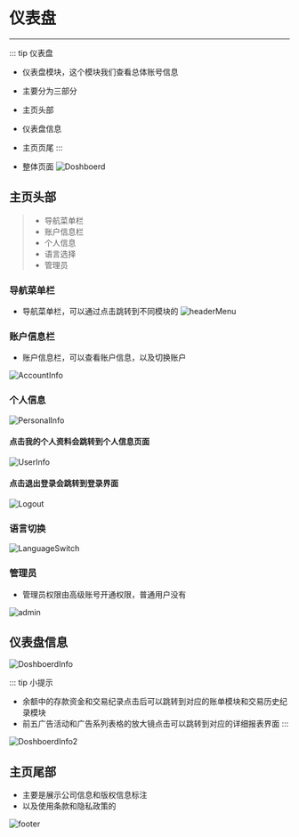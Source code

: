# 仪表盘 #
------------------
::: tip 仪表盘
* 仪表盘模块，这个模块我们查看总体账号信息
* 主要分为三部分
* 主页头部
* 仪表盘信息
* 主页页尾
:::

* 整体页面
![Doshboerd](./img/Doshboerd.png)

## 主页头部
> * 导航菜单栏
> * 账户信息栏
> * 个人信息
> * 语言选择
> * 管理员

### 导航菜单栏
* 导航菜单栏，可以通过点击跳转到不同模块的
![headerMenu](./img/headerMenu.gif)

### 账户信息栏
* 账户信息栏，可以查看账户信息，以及切换账户

![AccountInfo](./img/AccountInfo.gif)

### 个人信息

![PersonalInfo](./img/PersonalInfo.png)

#### 点击我的个人资料会跳转到个人信息页面

![UserInfo](./img/UserInfo.png)

#### 点击退出登录会跳转到登录界面

![Logout](./img/Logout.png)


### 语言切换

![LanguageSwitch](./img/LanguageSwitch.png)

### 管理员
* 管理员权限由高级账号开通权限，普通用户没有

![admin](./img/admin.png)

## 仪表盘信息

![DoshboerdInfo](./img/DoshboerdInfo.png)

::: tip 小提示
* 余额中的存款资金和交易纪录点击后可以跳转到对应的账单模块和交易历史纪录模块
* 前五广告活动和广告系列表格的放大镜点击可以跳转到对应的详细报表界面
:::

![DoshboerdInfo2](./img/DoshboerdInfo2.jpg)

## 主页尾部
* 主要是展示公司信息和版权信息标注
* 以及使用条款和隐私政策的

![footer](./img/footer.png)
